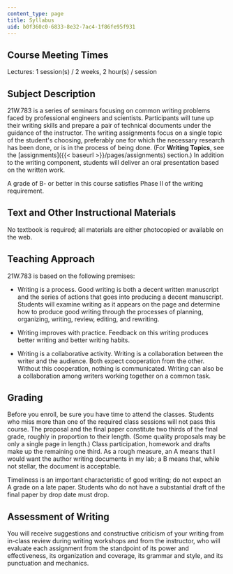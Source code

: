 ```yaml
---
content_type: page
title: Syllabus
uid: b0f360c0-6833-8e32-7ac4-1f86fe95f931
---
```


Course Meeting Times
--------------------

Lectures: 1 session(s) / 2 weeks, 2 hour(s) / session

Subject Description
-------------------

21W.783 is a series of seminars focusing on common writing problems faced by professional engineers and scientists. Participants will tune up their writing skills and prepare a pair of technical documents under the guidance of the instructor. The writing assignments focus on a single topic of the student's choosing, preferably one for which the necessary research has been done, or is in the process of being done. (For **Writing Topics**, see the [assignments]({{< baseurl >}}/pages/assignments) section.) In addition to the writing component, students will deliver an oral presentation based on the written work.

A grade of B- or better in this course satisfies Phase II of the writing requirement.

Text and Other Instructional Materials
--------------------------------------

No textbook is required; all materials are either photocopied or available on the web.

Teaching Approach
-----------------

21W.783 is based on the following premises:

*   Writing is a process. Good writing is both a decent written manuscript and the series of actions that goes into producing a decent manuscript. Students will examine writing as it appears on the page and determine how to produce good writing through the processes of planning, organizing, writing, review, editing, and rewriting.
    
*   Writing improves with practice. Feedback on this writing produces better writing and better writing habits. 
    
*   Writing is a collaborative activity. Writing is a collaboration between the writer and the audience. Both expect cooperation from the other. Without this cooperation, nothing is communicated. Writing can also be a collaboration among writers working together on a common task.
    

Grading
-------

Before you enroll, be sure you have time to attend the classes. Students who miss more than one of the required class sessions will not pass this course. The proposal and the final paper constitute two thirds of the final grade, roughly in proportion to their length. (Some quality proposals may be only a single page in length.) Class participation, homework and drafts make up the remaining one third. As a rough measure, an A means that I would want the author writing documents in my lab; a B means that, while not stellar, the document is acceptable.

Timeliness is an important characteristic of good writing; do not expect an A grade on a late paper. Students who do not have a substantial draft of the final paper by drop date must drop.

Assessment of Writing
---------------------

You will receive suggestions and constructive criticism of your writing from in-class review during writing workshops and from the instructor, who will evaluate each assignment from the standpoint of its power and effectiveness, its organization and coverage, its grammar and style, and its punctuation and mechanics.